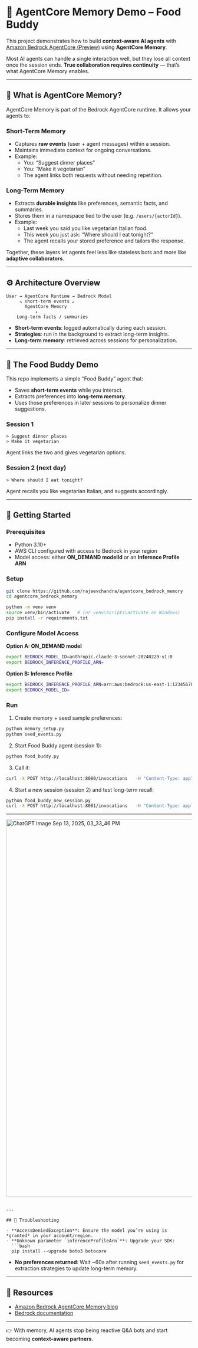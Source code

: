 
# 🧠 AgentCore Memory Demo – Food Buddy  

This project demonstrates how to build **context-aware AI agents** with [Amazon Bedrock AgentCore (Preview)](https://aws.amazon.com/bedrock/) using **AgentCore Memory**.  

Most AI agents can handle a single interaction well, but they lose all context once the session ends. **True collaboration requires continuity** — that’s what AgentCore Memory enables.  

---

## 🔹 What is AgentCore Memory?  

AgentCore Memory is part of the Bedrock AgentCore runtime. It allows your agents to:  

### Short-Term Memory  
- Captures **raw events** (user + agent messages) within a session.  
- Maintains immediate context for ongoing conversations.  
- Example:  
  - You: “Suggest dinner places”  
  - You: “Make it vegetarian”  
  - The agent links both requests without needing repetition.  

### Long-Term Memory  
- Extracts **durable insights** like preferences, semantic facts, and summaries.  
- Stores them in a namespace tied to the user (e.g. `/users/{actorId}`).  
- Example:  
  - Last week you said you like vegetarian Italian food.  
  - This week you just ask: “Where should I eat tonight?”  
  - The agent recalls your stored preference and tailors the response.  

Together, these layers let agents feel less like stateless bots and more like **adaptive collaborators**.  

---

## ⚙️ Architecture Overview  

```text
User → AgentCore Runtime → Bedrock Model
     ↘ short-term events ↙
       AgentCore Memory
           ↓
    Long-term facts / summaries
```

- **Short-term events**: logged automatically during each session.  
- **Strategies**: run in the background to extract long-term insights.  
- **Long-term memory**: retrieved across sessions for personalization.  

---

## 🍝 The Food Buddy Demo  

This repo implements a simple “Food Buddy” agent that:  
- Saves **short-term events** while you interact.  
- Extracts preferences into **long-term memory**.  
- Uses those preferences in later sessions to personalize dinner suggestions.  

### Session 1  
```text
> Suggest dinner places
> Make it vegetarian
```
Agent links the two and gives vegetarian options.  

### Session 2 (next day)  
```text
> Where should I eat tonight?
```
Agent recalls you like vegetarian Italian, and suggests accordingly.  

---

## 🚀 Getting Started  

### Prerequisites  
- Python 3.10+  
- AWS CLI configured with access to Bedrock in your region  
- Model access: either **ON_DEMAND modelId** or an **Inference Profile ARN**  

### Setup  
```bash
git clone https://github.com/rajeevchandra/agentcore_bedrock_memory
cd agentcore_bedrock_memory

python -m venv venv
source venv/bin/activate   # (or venv\Scripts\activate on Windows)
pip install -r requirements.txt
```

### Configure Model Access  

**Option A: ON_DEMAND model**  
```bash
export BEDROCK_MODEL_ID=anthropic.claude-3-sonnet-20240229-v1:0
export BEDROCK_INFERENCE_PROFILE_ARN=
```

**Option B: Inference Profile**  
```bash
export BEDROCK_INFERENCE_PROFILE_ARN=arn:aws:bedrock:us-east-1:123456789:inference-profile/...
export BEDROCK_MODEL_ID=
```

### Run  

1. Create memory + seed sample preferences:  
```bash
python memory_setup.py
python seed_events.py
```

2. Start Food Buddy agent (session 1):  
```bash
python food_buddy.py
```

3. Call it:  
```bash
curl -X POST http://localhost:8080/invocations   -H "Content-Type: application/json"   -d '{"prompt":"Suggest dinner places"}'
```

4. Start a new session (session 2) and test long-term recall:  
```bash
python food_buddy_new_session.py
curl -X POST http://localhost:8081/invocations   -H "Content-Type: application/json"   -d '{"prompt":"Where should I eat tonight?"}'
```

---

<img width="1536" height="1024" alt="ChatGPT Image Sep 13, 2025, 03_33_46 PM" src="https://github.com/user-attachments/assets/0df73549-5bb6-46c8-a540-3d1f550cb1d8" />

```

---

## 🧰 Troubleshooting  

- **AccessDeniedException**: Ensure the model you’re using is *granted* in your account/region.  
- **Unknown parameter `inferenceProfileArn`**: Upgrade your SDK:  
  ```bash
  pip install --upgrade boto3 botocore
  ```  
- **No preferences returned**: Wait ~60s after running `seed_events.py` for extraction strategies to update long-term memory.  

---

## 📎 Resources  

- [Amazon Bedrock AgentCore Memory blog](https://aws.amazon.com/blogs/machine-learning/amazon-bedrock-agentcore-memory-building-context-aware-agents/)  
- [Bedrock documentation](https://docs.aws.amazon.com/bedrock/)  

---

👉 With memory, AI agents stop being reactive Q&A bots and start becoming **context-aware partners**.  
